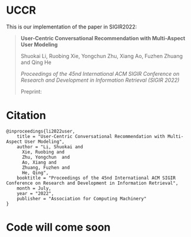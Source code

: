 # UCCR
This is our implementation of the paper in SIGIR2022:

> **User-Centric Conversational Recommendation with Multi-Aspect User Modeling**
> 
> Shuokai Li, Ruobing Xie, Yongchun Zhu, Xiang Ao, Fuzhen Zhuang and Qing He
> 
> *Proceedings of the 45nd International ACM SIGIR Conference on Research and Development in Information Retrieval (SIGIR 2022)*
> 
> Preprint:


# Citation

    @inproceedings{li2022user,
        title = "User-Centric Conversational Recommendation with Multi-Aspect User Modeling",
        author = "Li, Shuokai and
          Xie, Ruobing and
          Zhu, Yongchun  and
          Ao, Xiang and
          Zhuang, Fuzhen and
          He, Qing",
        booktitle = "Proceedings of the 45nd International ACM SIGIR Conference on Research and Development in Information Retrieval",
        month = July,
        year = "2022",
        publisher = "Association for Computing Machinery"
    }

# Code will come soon

